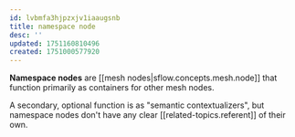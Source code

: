 ```yaml
---
id: lvbmfa3hjpzxjv1iaaugsnb
title: namespace node
desc: ''
updated: 1751160810496
created: 1751000577920
---
```


**Namespace nodes** are [[mesh nodes|sflow.concepts.mesh.node]] that function primarily as containers for other mesh nodes. 

A secondary, optional function is as "semantic contextualizers", but namespace nodes don't have any clear [[related-topics.referent]] of their own. 